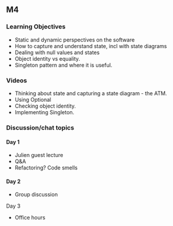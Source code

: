 ## M4

### Learning Objectives

* Static and dynamic perspectives on the software
* How to capture and understand state, incl with state diagrams
* Dealing with null values and states
* Object identity vs equality.
* Singleton pattern and where it is useful.

### Videos

- Thinking about state and capturing a state diagram - the ATM.
- Using Optional
- Checking object identity.
- Implementing Singleton.

### Discussion/chat topics

#### Day 1

- Julien guest lecture
- Q&A
- Refactoring? Code smells

#### Day 2

- Group discussion

Day 3

* Office hours